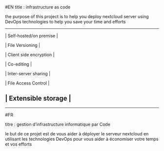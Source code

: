 #EN
title : infrastructure as code 
  
  the purpose of this project is to help you deploy nextcloud server using DevOps technologies to help you save your time and efforts


----------------------------
 |  Self-hosted/on premise |   

 |  File Versioning        |

 |  Client side encryption |

 |  Co-editing             |
   
 |  Inter-server sharing   |

 |  File Access Control    |

 |  Extensible storage     |
--------------------------------

 
 
 ----------------------------------------------------  
 #FR
 
 titre : gestion d’infrastructure informatique par Code
  
   le but de ce projet est de vous aider à déployer le serveur nextcloud en utilisant les technologies DevOps pour vous aider à économiser votre temps et vos efforts

